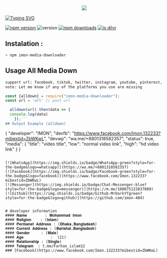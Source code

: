 <h3 align="center">
  
  <p align="center"><img src="https://img.shields.io/badge/WLCM%20TO -IMON MEDIA DOWNLOADER-green?colorA=%23ff0000&colorB=%23017e40&style=flat-square">  
  
</h3>

[![Typing SVG](https://readme-typing-svg.herokuapp.com?font=Neuton&size=25&color=30FF40&background=000000&center=true&vCenter=true&width=360&height=60&lines=Hello+World%2C+I'm+IMON-404+Here+🤙;𝙸𝚃'𝚜+𝙽𝙾𝚃+𝙰+𝙹𝚄𝚂𝚃+𝙽𝙰𝙼𝙴+𝙱𝚁𝙾+🥱;𝙸𝚃'𝚜+𝙰+𝙱𝚁𝙰𝙽𝙳+🔥;Respect+IMON-404+🥀;Thanks+My+All+Friend+🤙+🥰)](https://git.io/typing-svg)


<a href="https://www.npmjs.com/package/imon-media-downloader"><img alt="npm version" src="https://img.shields.io/npm/v/imon-media-downloader.svg?style=flat-square"></a>
<img alt="version" src="https://img.shields.io/github/package-json/v/imon-404/imon-media-downloader?label=github&style=flat-square">
<a href="https://www.npmjs.com/package/imon-media-downloader"><img src="https://img.shields.io/npm/dm/imran-dlmedia.svg?style=flat-square" alt="npm downloads"></a>
[![js dilvr](https://data.jsdelivr.com/v1/package/npm/imran-dlmedia/badge)](https://www.jsdelivr.com/package/npm/imon-media-downloader)

## Instalation :
```bash
> npm imon-media-downloader
```


## Usage All Media Down
```bash
support url: facebook, tiktok, twitter, instagram, youtube, pinterest, gdrive, capcut, likee, threads
note: Let me know if any of the platforms you use are missing
```
```js
const {alldown} = require("imon-media-downloader");
const url = 'url' // past url

  alldown(url).then(data => {
  console.log(data)
    });```
## Output Example (alldown)
```
{
    "developer": "IMON",
    "devfb": "https://www.facebook.com/Imon.132233?mibextid=ZbWKwL",
    "devwp": "wa.me/+8801318582357",
    "status": true,
    "media": {
        "title": "video title",
        "low": "normal video link",
        "high": "hd video link"
    }
}
```

[![WhatsApp](https://img.shields.io/badge/WhatsApp-green?style=for-the-badge&logo=whatsapp)](https://wa.me/+8801318582357)
[![Facebook](https://img.shields.io/badge/Facebook-green?style=for-the-badge&logo=facebook)](https://www.facebook.com/Imon.132233?mibextid=ZbWKwL)
[![Messenger](https://img.shields.io/badge/Chat-Messenger-blue?style=for-the-badge&logo=messenger)](https://m.me/100075122837809)
[![Github](https://img.shields.io/badge/Github-MrDarkYTgreen?style=for-the-badge&logo=github)](https://github.com/imon-404)


# developer information 
#### 𝐍𝐚𝐦𝐞        : 𝐌𝐨𝐡𝐚𝐦𝐦𝐚𝐝 𝐈𝐦𝐨𝐧
#### 𝐑𝐞𝐥𝐥𝐠𝐥𝐨𝐧    : (𝐈𝐬𝐥𝐚𝐦)
#### 𝐏𝐞𝐫𝐦𝐚𝐧𝐞𝐭 𝐀𝐝𝐝𝐫𝐞𝐬𝐬 : (𝐃𝐡𝐚𝐤𝐚,𝐁𝐚𝐧𝐠𝐥𝐚𝐝𝐞𝐬𝐡)
#### 𝐂𝐮𝐫𝐫𝐞𝐧𝐭 𝐀𝐝𝐝𝐫𝐞𝐬𝐬 : (𝐁𝐚𝐫𝐢𝐬𝐡𝐚𝐥,𝐁𝐚𝐧𝐠𝐥𝐚𝐝𝐞𝐬𝐡)
#### 𝐆𝐞𝐧𝐝𝐞𝐫     : (𝐌𝐚𝐥𝐞)
#### 𝐀𝐠𝐞            :  (21)
#### 𝐑𝐞𝐥𝐚𝐭𝐢𝐨𝐧𝐬𝐡𝐢𝐩 : (𝐒𝐢𝐧𝐠𝐥𝐞)
#### 𝐓𝐞𝐥𝐞𝐠𝐫𝐚𝐦  : t.me/Farhan_islam12
### [Facebook](https://www.facebook.com/Imon.132233?mibextid=ZbWKwL)
